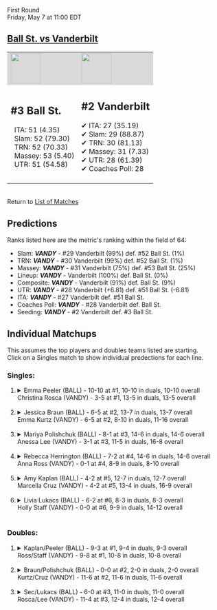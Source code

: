 First Round  
Friday, May 7 at 11:00 EDT
## [Ball St. vs Vanderbilt](https://www.ncaa.com/game/5833676) 

<table><tr style="background-color: #d9d9d9 !important"><td><img src="https://www.ncaa.com/sites/default/files/images/logos/schools/b/ball-st.70.png" width="70" height="70" /></td><td><img src="https://www.ncaa.com/sites/default/files/images/logos/schools/v/vanderbilt.70.png" width="70" height="70" /></td></tr><tr>
<td>  

<h2>#3 Ball St.</h2>  
&nbsp; ITA: 51 (4.35)<br>  
&nbsp; Slam: 52 (79.30)<br>  
&nbsp; TRN: 52 (70.33)<br>  
&nbsp; Massey: 53 (5.40)<br>  
&nbsp; UTR: 51 (54.58)<br>  
<br>  

</td>
<td>  

<h2>#2 Vanderbilt</h2>  
&#10004; ITA: 27 (35.19)<br>  
&#10004; Slam: 29 (88.87)<br>  
&#10004; TRN: 30 (81.13)<br>  
&#10004; Massey: 31 (7.33)<br>  
&#10004; UTR: 28 (61.39)<br>  
&#10004; Coaches Poll: 28<br>  
<br>  

</td>
</tr></table>  


<br>Return to [List of Matches](../index.md)  

## Predictions  

Ranks listed here are the metric's ranking within the field of 64:  
- Slam: ***VANDY*** - #29 Vanderbilt (99%) def. #52 Ball St. (1%)  
- TRN: ***VANDY*** - #30 Vanderbilt (99%) def. #52 Ball St. (1%)  
- Massey: ***VANDY*** - #31 Vanderbilt (75%) def. #53 Ball St. (25%)  
- Lineup: ***VANDY*** - Vanderbilt (100%) def. Ball St. (0%)  
- Composite: ***VANDY*** - Vanderbilt (91%) def. Ball St. (9%)  
- UTR: ***VANDY*** - #28 Vanderbilt (+6.81) def. #51 Ball St. (-6.81)  
- ITA: ***VANDY*** - #27 Vanderbilt def. #51 Ball St.  
- Coaches Poll: ***VANDY*** - #28 Vanderbilt def. Ball St.  
- Seeding: ***VANDY*** - #2 Vanderbilt def. #3 Ball St.  

## Individual Matchups  
This assumes the top players and doubles teams listed are starting.  
Click on a Singles match to show individual predections for each line.  

### Singles:  

<ol>
<li><details>
<summary markdown="span">Emma Peeler (BALL) - 10-10 at #1, 10-10 in duals, 10-10 overall<br>Christina Rosca (VANDY) - 3-5 at #1, 13-5 in duals, 13-5 overall</summary>
<h4>Predictions</h4><ul>
<li>Slam: <b><i>VANDY</i></b> - Rosca (92%) def. Peeler (8%)</li>  
<li>TRN: <b><i>VANDY</i></b> - Rosca (98%) def. Peeler (2%)</li>  
<li>Massey: <b><i>VANDY</i></b> - Rosca (75%) def. Peeler (25%)</li>  
<li>UTR: <b><i>VANDY</i></b> - Rosca (96%) def. Peeler (4%)</li>  
<li>Composite: <b><i>VANDY</i></b> - Rosca (90%) def. Peeler (10%)</li>  
<li>ITA: <b><i>VANDY</i></b> - Rosca (14.48) def. Peeler (0.00)</li>  
</ul>
</details>&nbsp;</li>
<li><details>
<summary markdown="span">Jessica Braun (BALL) - 6-5 at #2, 13-7 in duals, 13-7 overall<br>Emma Kurtz (VANDY) - 6-5 at #2, 8-10 in duals, 11-16 overall</summary>
<h4>Predictions</h4><ul>
<li>Slam: <b><i>VANDY</i></b> - Kurtz (94%) def. Braun (6%)</li>  
<li>TRN: <b><i>VANDY</i></b> - Kurtz (95%) def. Braun (5%)</li>  
<li>Massey: <b><i>VANDY</i></b> - Kurtz (75%) def. Braun (25%)</li>  
<li>UTR: <b><i>VANDY</i></b> - Kurtz (93%) def. Braun (7%)</li>  
<li>Composite: <b><i>VANDY</i></b> - Kurtz (89%) def. Braun (11%)</li>  
<li>ITA: <b><i>VANDY</i></b> - Kurtz (3.05) def. Braun (1.69)</li>  
</ul>
</details>&nbsp;</li>
<li><details>
<summary markdown="span">Mariya Polishchuk (BALL) - 8-1 at #3, 14-6 in duals, 14-6 overall<br>Anessa Lee (VANDY) - 3-1 at #3, 11-5 in duals, 16-8 overall</summary>
<h4>Predictions</h4><ul>
<li>Slam: <b><i>VANDY</i></b> - Lee (92%) def. Polishchuk (8%)</li>  
<li>TRN: <b><i>VANDY</i></b> - Lee (95%) def. Polishchuk (5%)</li>  
<li>Massey: <b><i>VANDY</i></b> - Lee (75%) def. Polishchuk (25%)</li>  
<li>UTR: <b><i>VANDY</i></b> - Lee (93%) def. Polishchuk (7%)</li>  
<li>Composite: <b><i>VANDY</i></b> - Lee (89%) def. Polishchuk (11%)</li>  
<li>ITA: <b><i>VANDY</i></b> - Lee (2.64) def. Polishchuk (1.84)</li>  
</ul>
</details>&nbsp;</li>
<li><details>
<summary markdown="span">Rebecca Herrington (BALL) - 7-2 at #4, 14-6 in duals, 14-6 overall<br>Anna Ross (VANDY) - 0-1 at #4, 8-9 in duals, 8-10 overall</summary>
<h4>Predictions</h4><ul>
<li>Slam: <b><i>VANDY</i></b> - Ross (98%) def. Herrington (2%)</li>  
<li>TRN: <b><i>VANDY</i></b> - Ross (98%) def. Herrington (2%)</li>  
<li>Massey: <b><i>VANDY</i></b> - Ross (75%) def. Herrington (25%)</li>  
<li>UTR: <b><i>VANDY</i></b> - Ross (96%) def. Herrington (4%)</li>  
<li>Composite: <b><i>VANDY</i></b> - Ross (92%) def. Herrington (8%)</li>  
<li>ITA: <b><i>VANDY</i></b> - Ross (2.20) def. Herrington (1.96)</li>  
</ul>
</details>&nbsp;</li>
<li><details>
<summary markdown="span">Amy Kaplan (BALL) - 4-2 at #5, 12-7 in duals, 12-7 overall<br>Marcella Cruz (VANDY) - 4-2 at #5, 13-4 in duals, 16-9 overall</summary>
<h4>Predictions</h4><ul>
<li>Slam: <b><i>VANDY</i></b> - Cruz (97%) def. Kaplan (3%)</li>  
<li>TRN: <b><i>VANDY</i></b> - Cruz (98%) def. Kaplan (2%)</li>  
<li>Massey: <b><i>VANDY</i></b> - Cruz (75%) def. Kaplan (25%)</li>  
<li>UTR: <b><i>VANDY</i></b> - Cruz (96%) def. Kaplan (4%)</li>  
<li>Composite: <b><i>VANDY</i></b> - Cruz (91%) def. Kaplan (9%)</li>  
<li>ITA: <b><i>VANDY</i></b> - Cruz (2.13) def. Kaplan (1.71)</li>  
</ul>
</details>&nbsp;</li>
<li><details>
<summary markdown="span">Livia Lukacs (BALL) - 6-2 at #6, 8-3 in duals, 8-3 overall<br>Holly Staff (VANDY) - 0-0 at #6, 9-9 in duals, 14-12 overall</summary>
<h4>Predictions</h4><ul>
<li>Slam: <b><i>VANDY</i></b> - Staff (99%) def. Lukacs (1%)</li>  
<li>TRN: <b><i>VANDY</i></b> - Staff (99%) def. Lukacs (1%)</li>  
<li>Massey: <b><i>VANDY</i></b> - Staff (75%) def. Lukacs (25%)</li>  
<li>UTR: <b><i>VANDY</i></b> - Staff (97%) def. Lukacs (3%)</li>  
<li>Composite: <b><i>VANDY</i></b> - Staff (92%) def. Lukacs (8%)</li>  
<li>ITA: <b><i>BALL</i></b> - Lukacs (2.68) def. Staff (1.75)</li>  
</ul>
</details>&nbsp;</li>
</ol>

### Doubles:  

<ol>
<li><details>
<summary markdown="span">Kaplan/Peeler (BALL) - 9-3 at #1, 9-4 in duals, 9-3 overall<br>Ross/Staff (VANDY) - 9-8 at #1, 10-8 in duals, 10-8 overall</summary>
<br>Sorry, we don't have any metrics for this match
</details>&nbsp;</li>
<li><details>
<summary markdown="span">Braun/Polishchuk (BALL) - 0-0 at #2, 2-0 in duals, 2-0 overall<br>Kurtz/Cruz (VANDY) - 11-6 at #2, 11-6 in duals, 11-6 overall</summary>
<br>Sorry, we don't have any metrics for this match
</details>&nbsp;</li>
<li><details>
<summary markdown="span">Sec/Lukacs (BALL) - 6-0 at #3, 11-0 in duals, 11-0 overall<br>Rosca/Lee (VANDY) - 11-4 at #3, 12-4 in duals, 12-4 overall</summary>
<br>Sorry, we don't have any metrics for this match
</details>&nbsp;</li>
</ol>